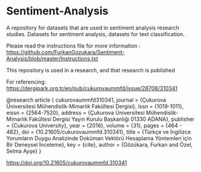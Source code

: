 # Sentiment-Analysis
A repository for datasets that are used in sentiment analysis research studies. Datasets for sentiment analysis, datasets for text classification.

Please read the instructions file for more information : https://github.com/FurkanGozukara/Sentiment-Analysis/blob/master/Instructions.txt

This repository is used in a research, and that research is published

For referencing: https://dergipark.org.tr/en/pub/cukurovaummfd/issue/28708/310341

@research article { cukurovaummfd310341, journal = {Çukurova Üniversitesi Mühendislik-Mimarlık Fakültesi Dergisi}, issn = {1019-1011}, eissn = {2564-7520}, address = {Çukurova Üniversitesi Mühendislik-Mimarlık Fakültesi Dergisi Yayın Kurulu Başkanlığı 01330 ADANA}, publisher = {Cukurova University}, year = {2016}, volume = {31}, pages = {464 - 482}, doi = {10.21605/cukurovaummfd.310341}, title = {Türkçe ve İngilizce Yorumların Duygu Analizinde Doküman Vektörü Hesaplama Yöntemleri için Bir Deneysel İnceleme}, key = {cite}, author = {Gözükara, Furkan and Özel, Selma Ayşe} }

https://doi.org/10.21605/cukurovaummfd.310341




